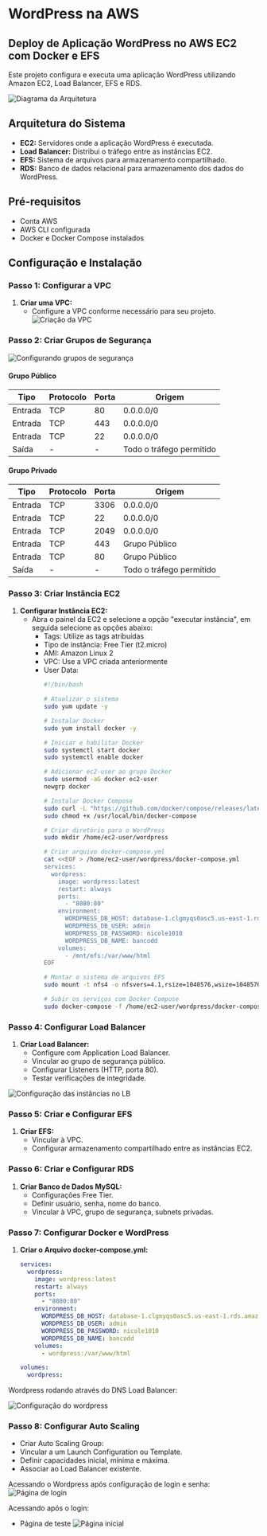 # WordPress na AWS

## Deploy de Aplicação WordPress no AWS EC2 com Docker e EFS
Este projeto configura e executa uma aplicação WordPress utilizando Amazon EC2, Load Balancer, EFS e RDS.

![Diagrama da Arquitetura](images/estrutura.png)

## Arquitetura do Sistema

- **EC2:** Servidores onde a aplicação WordPress é executada.
- **Load Balancer:** Distribui o tráfego entre as instâncias EC2.
- **EFS:** Sistema de arquivos para armazenamento compartilhado.
- **RDS:** Banco de dados relacional para armazenamento dos dados do WordPress.

## Pré-requisitos

- Conta AWS
- AWS CLI configurada
- Docker e Docker Compose instalados

## Configuração e Instalação

### Passo 1: Configurar a VPC

1. **Criar uma VPC:**
   - Configure a VPC conforme necessário para seu projeto.
   ![Criação da VPC](images/vpc.png) 

### Passo 2: Criar Grupos de Segurança

![Configurando grupos de segurança](images/gs.png) 

#### Grupo Público

| Tipo    | Protocolo | Porta | Origem                   |
| ------- | --------- | ----- | ------------------------ |
| Entrada | TCP       | 80    | 0.0.0.0/0                |
| Entrada | TCP       | 443   | 0.0.0.0/0                |
| Entrada | TCP       | 22    | 0.0.0.0/0                |
| Saída   | -         | -     | Todo o tráfego permitido |

#### Grupo Privado 

| Tipo    | Protocolo | Porta | Origem                   |
| ------- | --------- | ----- | ------------------------ |
| Entrada | TCP       | 3306  | 0.0.0.0/0                |
| Entrada | TCP       | 22    | 0.0.0.0/0                |
| Entrada | TCP       | 2049  | 0.0.0.0/0                |
| Entrada | TCP       | 443   | Grupo Público            |
| Entrada | TCP       | 80    | Grupo Público            |
| Saída   | -         | -     | Todo o tráfego permitido |

### Passo 3: Criar Instância EC2 

1. **Configurar Instância EC2:** 
   - Abra o painel da EC2 e selecione a opção "executar instância", em seguida selecione as opções abaixo: 
     - Tags: Utilize as tags atribuídas
     - Tipo de instância: Free Tier (t2.micro)
     - AMI: Amazon Linux 2 
     - VPC: Use a VPC criada anteriormente 
     - User Data:
       ```bash
       #!/bin/bash 

       # Atualizar o sistema
       sudo yum update -y 

       # Instalar Docker
       sudo yum install docker -y

       # Iniciar e habilitar Docker
       sudo systemctl start docker
       sudo systemctl enable docker

       # Adicionar ec2-user ao grupo Docker
       sudo usermod -aG docker ec2-user
       newgrp docker

       # Instalar Docker Compose
       sudo curl -L "https://github.com/docker/compose/releases/latest/download/docker-compose-$(uname -s)-$(uname -m)" -o /usr/local/bin/docker-compose
       sudo chmod +x /usr/local/bin/docker-compose

       # Criar diretório para o WordPress
       sudo mkdir /home/ec2-user/wordpress

       # Criar arquivo docker-compose.yml
       cat <<EOF > /home/ec2-user/wordpress/docker-compose.yml
       services:
         wordpress:
           image: wordpress:latest
           restart: always
           ports:
             - "8080:80"
           environment:
             WORDPRESS_DB_HOST: database-1.clgmyqs0asc5.us-east-1.rds.amazonaws.com:3306
             WORDPRESS_DB_USER: admin
             WORDPRESS_DB_PASSWORD: nicole1010
             WORDPRESS_DB_NAME: bancodd
           volumes:
             - /mnt/efs:/var/www/html
       EOF

       # Montar o sistema de arquivos EFS
       sudo mount -t nfs4 -o nfsvers=4.1,rsize=1048576,wsize=1048576,hard,timeo=600,retrans=2,noresvport fs-053809c0e221c545b.efs.us-east-1.amazonaws.com:/ efs

       # Subir os serviços com Docker Compose
       sudo docker-compose -f /home/ec2-user/wordpress/docker-compose.yml up -d
       ```

### Passo 4: Configurar Load Balancer

1. **Criar Load Balancer:**
   - Configure com Application Load Balancer.
   - Vincular ao grupo de segurança público.
   - Configurar Listeners (HTTP, porta 80).
   - Testar verificações de integridade.

![Configuração das instâncias no LB](images/loads.png)

### Passo 5: Criar e Configurar EFS
    
1. **Criar EFS:**
   - Vincular à VPC.
   - Configurar armazenamento compartilhado entre as instâncias EC2.

### Passo 6: Criar e Configurar RDS
    
1. **Criar Banco de Dados MySQL:**
   - Configurações Free Tier.
   - Definir usuário, senha, nome do banco.
   - Vincular à VPC, grupo de segurança, subnets privadas.

### Passo 7: Configurar Docker e WordPress

1. **Criar o Arquivo docker-compose.yml:**
   ```yaml
   services:
     wordpress:
       image: wordpress:latest
       restart: always
       ports:
         - "8080:80"
       environment:
         WORDPRESS_DB_HOST: database-1.clgmyqs0asc5.us-east-1.rds.amazonaws.com:3306
         WORDPRESS_DB_USER: admin
         WORDPRESS_DB_PASSWORD: nicole1010
         WORDPRESS_DB_NAME: bancodd
       volumes:
         - wordpress:/var/www/html

   volumes:
     wordpress:


Wordpress rodando através do DNS Load Balancer:


![Configuração do wordpress](images/conf.wordpress.png)
### Passo 8: Configurar Auto Scaling
- Criar Auto Scaling Group:
- Vincular a um Launch Configuration ou Template.
- Definir capacidades inicial, mínima e máxima.
- Associar ao Load Balancer existente.

Acessando o Wordpress após configuração de login e senha: 
![Página de login](images/login.png)

Acessando após o login:
- Página de teste 
![Página inicial](images/teste.png)


